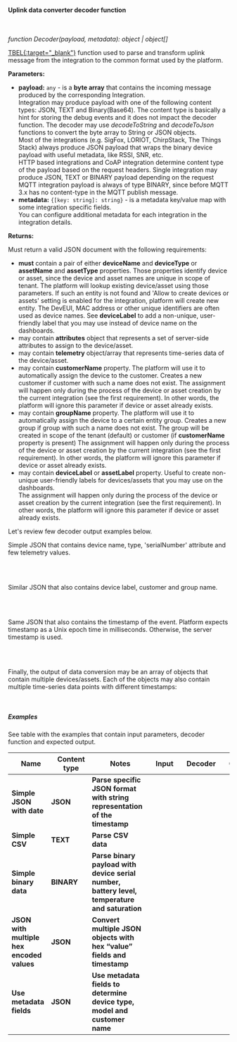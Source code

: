 #### Uplink data converter decoder function

<div class="divider"></div>
<br/>

*function Decoder(payload, metadata): object | object[]*

[TBEL{:target="_blank"}](${siteBaseUrl}/docs/user-guide/tbel/) function used to parse and transform uplink message from the integration to the common format used by the platform.

**Parameters:**

<ul>
  <li><b>payload:</b> <code>any</code> - is a <b>byte array</b> that contains the incoming message produced by the corresponding Integration.<br>
    Integration may produce payload with one of the following content types: JSON, TEXT and Binary(Base64). 
    The content type is basically a hint for storing the debug events and it does not impact the decoder function. 
    The decoder may use <i>decodeToString</i> and <i>decodeToJson</i> functions to convert the byte array to String or JSON objects.<br/> 
    Most of the integrations (e.g. SigFox, LORIOT, ChirpStack, The Things Stack) always produce JSON payload 
    that wraps the binary device payload with useful metadata, like RSSI, SNR, etc.<br/>
    HTTP based integrations and CoAP integration determine content type of the payload based on the request headers. 
    Single integration may produce JSON, TEXT or BINARY payload depending on the request <br/> 
    MQTT integration payload is always of type BINARY, since before MQTT 3.x has no content-type in the MQTT publish message.
  </li>
  <li><b>metadata:</b> <code>{[key: string]: string}</code> - is a metadata key/value map with some integration specific fields.<br>
     You can configure additional metadata for each integration in the integration details. 
  </li>
</ul>

**Returns:**

Must return a valid JSON document with the following requirements:

 * **must** contain a pair of either **deviceName** and **deviceType** or **assetName** and **assetType** properties.
   Those properties identify device or asset, since the device and asset names are unique in scope of tenant.
   The platform will lookup existing device/asset using those parameters. 
   If such an entity is not found and 'Allow to create devices or assets' setting is enabled for the integration, platform will create new entity.
   The DevEUI, MAC address or other unique identifiers are often used as device names. 
   See **deviceLabel** to add a non-unique, user-friendly label that you may use instead of device name on the dashboards.
 * may contain **attributes** object that represents a set of server-side attributes to assign to the device/asset.
 * may contain **telemetry** object/array that represents time-series data of the device/asset.   
 * may contain **customerName** property. The platform will use it to automatically assign the device to the customer. 
   Creates a new customer if customer with such a name does not exist.
   The assignment will happen only during the process of the device or asset creation by the current integration (see the first requirement).
   In other words, the platform will ignore this parameter if device or asset already exists.
 * may contain **groupName** property. The platform will use it to automatically assign the device to a certain entity group.
   Creates a new group if group with such a name does not exist. 
   The group will be created in scope of the tenant (default) or customer (if **customerName** property is present) 
   The assignment will happen only during the process of the device or asset creation by the current integration (see the first requirement).
   In other words, the platform will ignore this parameter if device or asset already exists.
 * may contain **deviceLabel** or **assetLabel** property. 
   Useful to create non-unique user-friendly labels for devices/assets that you may use on the dashboards.  
   The assignment will happen only during the process of the device or asset creation by the current integration (see the first requirement).
   In other words, the platform will ignore this parameter if device or asset already exists.
   

Let's review few decoder output examples below. 

Simple JSON that contains device name, type, 'serialNumber' attribute and few telemetry values.

<br>

<div style="padding-left: 64px;"
     tb-help-popup="converter/tbel/examples/decoder/simple_json_output"
     tb-help-popup-placement="top"
     [tb-help-popup-style]="{maxHeight: '50vh', maxWidth: '50vw'}"
     trigger-style="font-size: 16px;"
     trigger-text="Simple json output">
</div>

<br>

Similar JSON that also contains device label, customer and group name.

<br>

<div style="padding-left: 64px;"
     tb-help-popup="converter/tbel/examples/decoder/label_json_output"
     tb-help-popup-placement="top"
     [tb-help-popup-style]="{maxHeight: '50vh', maxWidth: '50vw'}"
     trigger-style="font-size: 16px;"
     trigger-text="Output with device label, customer and group names">
</div>

<br>

Same JSON that also contains the timestamp of the event. 
Platform expects timestamp as a Unix epoch time in milliseconds. 
Otherwise, the server timestamp is used.

<br>

<div style="padding-left: 64px;"
     tb-help-popup="converter/tbel/examples/decoder/simple_json_output_with_ts"
     tb-help-popup-placement="top"
     [tb-help-popup-style]="{maxHeight: '50vh', maxWidth: '50vw'}"
     trigger-style="font-size: 16px;"
     trigger-text="Output with custom timestamp">
</div>

<br>

Finally, the output of data conversion may be an array of objects that contain multiple devices/assets. 
Each of the objects may also contain multiple time-series data points with different timestamps:

<br>

<div style="padding-left: 64px;"
     tb-help-popup="converter/tbel/examples/decoder/json_array_output"
     tb-help-popup-placement="top"
     [tb-help-popup-style]="{maxHeight: '50vh', maxWidth: '50vw'}"
     trigger-style="font-size: 16px;"
     trigger-text="Example json array output">
</div>

<div class="divider"></div>

##### Examples

See table with the examples that contain input parameters, decoder function and expected output.

<table style="max-width: 1200px;">
<thead>
<tr>
<th style="max-width: 150px; padding-left: 22px;">
<b>Name</b>
</th>
<th style="max-width: 150px; padding-left: 22px;">
<b>Content type</b>
</th>
<th style="max-width: 300px; padding-left: 22px;">
<b>Notes</b>
</th>
<th style="max-width: 200px; padding-left: 22px;">
<b>Input</b>
</th>
<th style="max-width: 200px; padding-left: 22px;">
<b>Decoder</b>
</th>
<th style="max-width: 200px; padding-left: 22px;">
<b>Output</b>
</th>
</tr>
</thead>
<tbody>
<tr>
<td>
<b>Simple JSON with date</b>
</td>
<td>
<b>JSON</b>
</td>
<td>
<b>Parse specific JSON format with string representation of the timestamp</b>
</td>
<td>
<span tb-help-popup="converter/tbel/examples/decoder/simple-json/payload" tb-help-popup-placement="top" trigger-style="font-size: 16px; line-height: 75px;" trigger-text="payload"></span>
</td>
<td>
<span tb-help-popup="converter/tbel/examples/decoder/simple-json/decoder_fn" tb-help-popup-placement="top" trigger-style="font-size: 16px; line-height: 75px;" trigger-text="Decoder function"></span>
</td>
<td>
<span tb-help-popup="converter/tbel/examples/decoder/simple-json/output" tb-help-popup-placement="top" trigger-style="font-size: 16px; line-height: 75px;" trigger-text="Decoder output"></span>
</td>
</tr>
<tr>
<td>
<b>Simple CSV</b>
</td>
<td>
<b>TEXT</b>
</td>
<td>
<b>Parse CSV data</b>
</td>
<td>
<span tb-help-popup="converter/tbel/examples/decoder/simple-csv/payload" tb-help-popup-placement="top" trigger-style="font-size: 16px; line-height: 75px;" trigger-text="payload"></span>
</td>
<td>
<span tb-help-popup="converter/tbel/examples/decoder/simple-csv/decoder_fn" tb-help-popup-placement="top" trigger-style="font-size: 16px; line-height: 75px;" trigger-text="Decoder function"></span>
</td>
<td>
<span tb-help-popup="converter/tbel/examples/decoder/simple-csv/output" tb-help-popup-placement="top" trigger-style="font-size: 16px; line-height: 75px;" trigger-text="Decoder output"></span>
</td>
</tr>
<tr>
<td>
<b>Simple binary data</b>
</td>
<td>
<b>BINARY</b>
</td>
<td>
<b>Parse binary payload with device serial number, battery level, temperature and saturation</b>
</td>
<td>
<span tb-help-popup="converter/tbel/examples/decoder/simple-binary/payload" tb-help-popup-placement="top" trigger-style="font-size: 16px; line-height: 75px;" trigger-text="payload"></span>
</td>
<td>
<span tb-help-popup="converter/tbel/examples/decoder/simple-binary/decoder_fn" tb-help-popup-placement="top" trigger-style="font-size: 16px; line-height: 75px;" trigger-text="Decoder function"></span>
</td>
<td>
<span tb-help-popup="converter/tbel/examples/decoder/simple-binary/output" tb-help-popup-placement="top" trigger-style="font-size: 16px; line-height: 75px;" trigger-text="Decoder output"></span>
</td>
</tr>
<tr>
<td>
<b>JSON with multiple hex encoded values</b>
</td>
<td>
<b>JSON</b>
</td>
<td>
<b>Convert multiple JSON objects with hex “value” fields and timestamp</b>
</td>
<td>
<span tb-help-popup="converter/tbel/examples/decoder/complex-json-hex/payload" tb-help-popup-placement="top" trigger-style="font-size: 16px;" trigger-text="payload"></span><br><br>
</td>
<td>
<span tb-help-popup="converter/tbel/examples/decoder/complex-json-hex/decoder_fn" tb-help-popup-placement="top" trigger-style="font-size: 16px; line-height: 75px;" trigger-text="Decoder function"></span>
</td>
<td>
<span tb-help-popup="converter/tbel/examples/decoder/complex-json-hex/output" tb-help-popup-placement="top" trigger-style="font-size: 16px; line-height: 75px;" trigger-text="Decoder output"></span>
</td>
</tr>
<tr>
<td>
<b>Use metadata fields</b>
</td>
<td>
<b>JSON</b>
</td>
<td>
<b>Use metadata fields to determine device type, model and customer name</b>
</td>
<td>
<span tb-help-popup="converter/tbel/examples/decoder/simple-metadata/payload" tb-help-popup-placement="top" trigger-style="font-size: 16px;" trigger-text="payload"></span><br><br>
<span tb-help-popup="converter/tbel/examples/decoder/simple-metadata/metadata" tb-help-popup-placement="top" trigger-style="font-size: 16px;" trigger-text="metadata" [tb-help-popup-style]="{maxWidth: '600px'}"></span>
</td>
<td>
<span tb-help-popup="converter/tbel/examples/decoder/simple-metadata/decoder_fn" tb-help-popup-placement="top" trigger-style="font-size: 16px; line-height: 75px;" trigger-text="Decoder function"></span>
</td>
<td>
<span tb-help-popup="converter/tbel/examples/decoder/simple-metadata/output" tb-help-popup-placement="top" trigger-style="font-size: 16px; line-height: 75px;" trigger-text="Decoder output"></span>
</td>
</tr>
</tbody>
</table>
